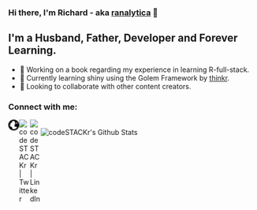 ### Hi there, I'm Richard - aka [ranalytica][website] 👋

## I'm a Husband, Father, Developer and Forever Learning.
- 🔭 Working on a book regarding my experience in learning R-full-stack.
- 🌱 Currently learning shiny using the Golem Framework by [thinkr](https://thinkr.fr/).
- 👯 Looking to collaborate with other content creators.

### Connect with me:

[<img align="left" alt="codeSTACKr.com" width="22px" src="https://raw.githubusercontent.com/iconic/open-iconic/master/svg/globe.svg" />][website]
[<img align="left" alt="codeSTACKr | Twitter" width="22px" src="https://cdn.jsdelivr.net/npm/simple-icons@v3/icons/twitter.svg" />][twitter]
[<img align="left" alt="codeSTACKr | LinkedIn" width="22px" src="https://cdn.jsdelivr.net/npm/simple-icons@v3/icons/linkedin.svg" />][linkedin]


<br />

<img align="left" alt="codeSTACKr's Github Stats" src="https://github-readme-stats.vercel.app/api?username=ranalytica&show_icons=true&hide_border=true" />

[website]: https://ranalytica.github.io
[twitter]: https://twitter.com/skinsteel
[linkedin]: https://www.linkedin.com/in/richard-n-56915b31/

